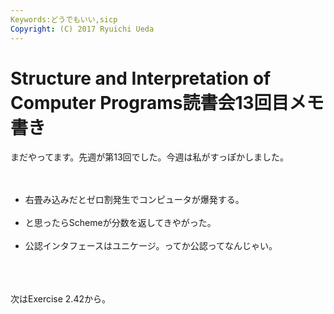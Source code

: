 ```yaml
---
Keywords:どうでもいい,sicp
Copyright: (C) 2017 Ryuichi Ueda
---
```

# <!--:ja-->Structure and Interpretation of Computer Programs読書会13回目メモ書き<!--:-->
<!--:ja-->まだやってます。先週が第13回でした。今週は私がすっぽかしました。<br />
<br />
<ul><br />
	<li>右畳み込みだとゼロ割発生でコンピュータが爆発する。</li><br />
 <li>と思ったらSchemeが分数を返してきやがった。</li><br />
	<li>公認インタフェースはユニケージ。ってか公認ってなんじゃい。</li><br />
</ul><br />
<br />
次はExercise 2.42から。<!--:-->

